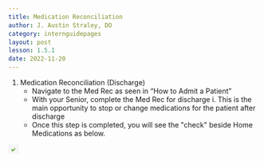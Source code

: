 ```yaml
---
title: Medication Reconciliation
author: J. Austin Straley, DO
category: internguidepages
layout: post
lesson: 1.5.1
date: 2022-11-20
---
```


1. Medication Reconciliation (Discharge)
    - Navigate to the Med Rec as seen in “How to Admit a Patient”<br>
    - With your Senior, complete the Med Rec for discharge
		i. This is the main opportunity to stop or change medications for the patient after discharge
	- Once this step is completed, you will see the "check" beside Home Medications as below. <br>

![Green Check](/assets/images/internguidepages/1.5/1.5.1-check.png)